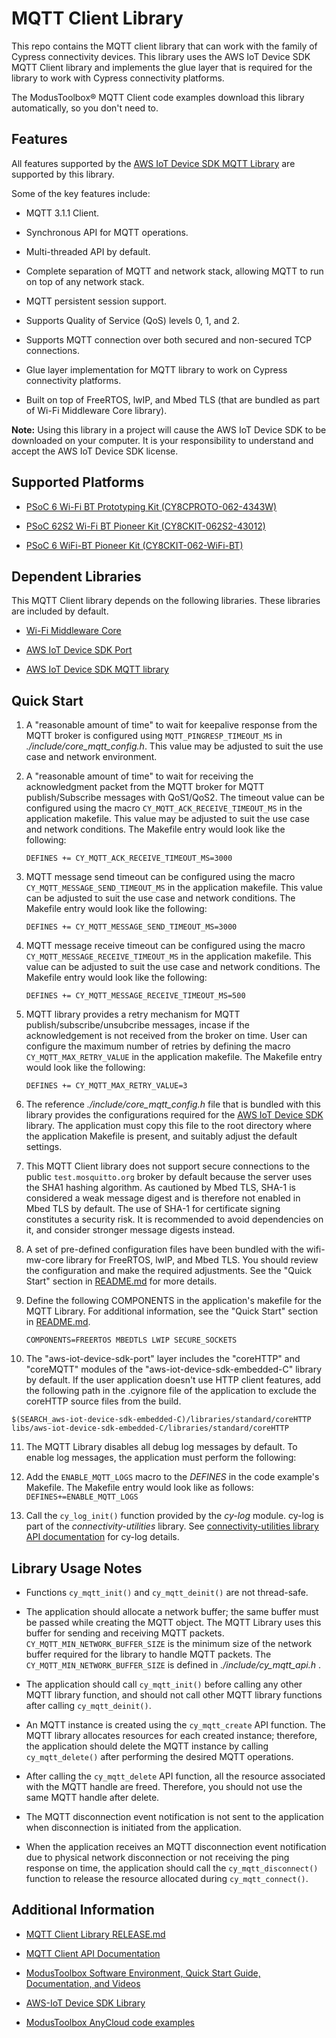 # MQTT Client Library

This repo contains the MQTT client library that can work with the family of Cypress connectivity devices. This library uses the AWS IoT Device SDK MQTT Client library and implements the glue layer that is required for the library to work with Cypress connectivity platforms.

The ModusToolbox® MQTT Client code examples download this library automatically, so you don't need to.

## Features

All features supported by the [AWS IoT Device SDK MQTT Library](https://github.com/aws/aws-iot-device-sdk-embedded-C/tree/202011.00) are supported by this library.

Some of the key features include:

- MQTT 3.1.1 Client.

- Synchronous API for MQTT operations.

- Multi-threaded API by default.

- Complete separation of MQTT and network stack, allowing MQTT to run on top of any network stack.

- MQTT persistent session support.

- Supports Quality of Service (QoS) levels 0, 1, and 2.

- Supports MQTT connection over both secured and non-secured TCP connections.

- Glue layer implementation for MQTT library to work on Cypress connectivity platforms.

- Built on top of FreeRTOS, lwIP, and Mbed TLS (that are bundled as part of Wi-Fi Middleware Core library).

**Note:** Using this library in a project will cause the AWS IoT Device SDK to be downloaded on your computer. It is your responsibility to understand and accept the AWS IoT Device SDK license.

## Supported Platforms

- [PSoC 6 Wi-Fi BT Prototyping Kit (CY8CPROTO-062-4343W)](https://www.cypress.com/documentation/development-kitsboards/psoc-6-wi-fi-bt-prototyping-kit-cy8cproto-062-4343w)

- [PSoC 62S2 Wi-Fi BT Pioneer Kit (CY8CKIT-062S2-43012)](https://www.cypress.com/documentation/development-kitsboards/psoc-62s2-wi-fi-bt-pioneer-kit-cy8ckit-062s2-43012)

- [PSoC 6 WiFi-BT Pioneer Kit (CY8CKIT-062-WiFi-BT)](https://www.cypress.com/documentation/development-kitsboards/psoc-6-wifi-bt-pioneer-kit-cy8ckit-062-wifi-bt)

## Dependent Libraries

This MQTT Client library depends on the following libraries. These libraries are included by default.

- [Wi-Fi Middleware Core](https://github.com/cypresssemiconductorco/wifi-mw-core)

- [AWS IoT Device SDK Port](https://github.com/cypresssemiconductorco/aws-iot-device-sdk-port)

- [AWS IoT Device SDK MQTT library](https://github.com/aws/aws-iot-device-sdk-embedded-C/tree/202011.00)

## Quick Start

1. A "reasonable amount of time" to wait for keepalive response from the MQTT broker is configured using `MQTT_PINGRESP_TIMEOUT_MS` in *./include/core_mqtt_config.h*. This value may be adjusted to suit the use case and network environment.

2. A "reasonable amount of time" to wait for receiving the acknowledgment packet from the MQTT broker for MQTT publish/Subscribe messages with QoS1/QoS2. The timeout value can be configured using the macro `CY_MQTT_ACK_RECEIVE_TIMEOUT_MS` in the application makefile. This value may be adjusted to suit the use case and network conditions. The Makefile entry would look like the following:
   ```
   DEFINES += CY_MQTT_ACK_RECEIVE_TIMEOUT_MS=3000
   ```

3. MQTT message send timeout can be configured using the macro `CY_MQTT_MESSAGE_SEND_TIMEOUT_MS` in the application makefile. This value can be adjusted to suit the use case and network conditions. The Makefile entry would look like the following:
   ```
   DEFINES += CY_MQTT_MESSAGE_SEND_TIMEOUT_MS=3000
   ```

4. MQTT message receive timeout can be configured using the macro `CY_MQTT_MESSAGE_RECEIVE_TIMEOUT_MS` in the application makefile. This value can be adjusted to suit the use case and network conditions. The Makefile entry would look like the following:
   ```
   DEFINES += CY_MQTT_MESSAGE_RECEIVE_TIMEOUT_MS=500
   ```

5. MQTT library provides a retry mechanism for MQTT publish/subscribe/unsubcribe messages, incase if the acknowledgement is not received from the broker on time. User can configure the maximum number of retries by defining the macro `CY_MQTT_MAX_RETRY_VALUE` in the application makefile. The Makefile entry would look like the following:
   ```
   DEFINES += CY_MQTT_MAX_RETRY_VALUE=3
   ```

6. The reference *./include/core_mqtt_config.h* file that is bundled with this library provides the configurations required for the [AWS IoT Device SDK](https://github.com/aws/aws-iot-device-sdk-embedded-C/tree/202011.00) library. The application must copy this file to the root directory where the application Makefile is present, and suitably adjust the default settings.

7. This MQTT Client library does not support secure connections to the public `test.mosquitto.org` broker by default because the server uses the SHA1 hashing algorithm. As cautioned by Mbed TLS, SHA-1 is considered a weak message digest and is therefore not enabled in Mbed TLS by default. The use of SHA-1 for certificate signing constitutes a security risk. It is recommended to avoid dependencies on it, and consider stronger message digests instead.

8. A set of pre-defined configuration files have been bundled with the wifi-mw-core library for FreeRTOS, lwIP, and Mbed TLS. You should review the configuration and make the required adjustments. See the "Quick Start" section in [README.md](https://github.com/cypresssemiconductorco/wifi-mw-core/blob/master/README.md) for more details.

9. Define the following COMPONENTS in the application's makefile for the MQTT Library. For additional information, see the "Quick Start" section in [README.md](https://github.com/cypresssemiconductorco/wifi-mw-core/blob/master/README.md).
   ```
   COMPONENTS=FREERTOS MBEDTLS LWIP SECURE_SOCKETS
   ```

10. The "aws-iot-device-sdk-port" layer includes the "coreHTTP" and "coreMQTT" modules of the "aws-iot-device-sdk-embedded-C" library by default. If the user application doesn't use HTTP client features, add the following path in the .cyignore file of the application to exclude the coreHTTP source files from the build.
   ```
   $(SEARCH_aws-iot-device-sdk-embedded-C)/libraries/standard/coreHTTP
   libs/aws-iot-device-sdk-embedded-C/libraries/standard/coreHTTP
   ```

11. The MQTT Library disables all debug log messages by default. To enable log messages, the application must perform the following:

   1. Add the `ENABLE_MQTT_LOGS` macro to the *DEFINES* in the code example's Makefile. The Makefile entry would look like as follows:
     ```
       DEFINES+=ENABLE_MQTT_LOGS
     ```
   2. Call the `cy_log_init()` function provided by the *cy-log* module. cy-log is part of the *connectivity-utilities* library. See [connectivity-utilities library API documentation](https://cypresssemiconductorco.github.io/connectivity-utilities/api_reference_manual/html/group__logging__utils.html) for cy-log details.

## Library Usage Notes

- Functions `cy_mqtt_init()` and `cy_mqtt_deinit()` are not thread-safe.

- The application should allocate a network buffer; the same buffer must be passed while creating the MQTT object. The MQTT Library uses this buffer for sending and receiving MQTT packets. `CY_MQTT_MIN_NETWORK_BUFFER_SIZE` is the minimum size of the network buffer required for the library to handle MQTT packets. The `CY_MQTT_MIN_NETWORK_BUFFER_SIZE` is defined in *./include/cy_mqtt_api.h* .

- The application should call `cy_mqtt_init()` before calling any other MQTT library function, and should not call other MQTT library functions after calling `cy_mqtt_deinit()`.

- An MQTT instance is created using the `cy_mqtt_create` API function. The MQTT library allocates resources for each created instance; therefore, the application should delete the MQTT instance by calling `cy_mqtt_delete()` after performing the desired MQTT operations.

- After calling the `cy_mqtt_delete` API function, all the resource associated with the MQTT handle are freed. Therefore, you should not use the same MQTT handle after delete.

- The MQTT disconnection event notification is not sent to the application when disconnection is initiated from the application.

- When the application receives an MQTT disconnection event notification due to physical network disconnection or not receiving the ping response on time, the application should call the `cy_mqtt_disconnect()` function to release the resource allocated during `cy_mqtt_connect()`.

## Additional Information

- [MQTT Client Library RELEASE.md](./RELEASE.md)

- [MQTT Client API Documentation](https://cypresssemiconductorco.github.io/mqtt/api_reference_manual/html/index.html)

- [ModusToolbox Software Environment, Quick Start Guide, Documentation, and Videos](https://www.cypress.com/products/modustoolbox-software-environment)

- [AWS-IoT Device SDK Library](https://github.com/aws/aws-iot-device-sdk-embedded-C/tree/202011.00)

- [ModusToolbox AnyCloud code examples](https://github.com/cypresssemiconductorco?q=mtb-example-anycloud%20NOT%20Deprecated)
